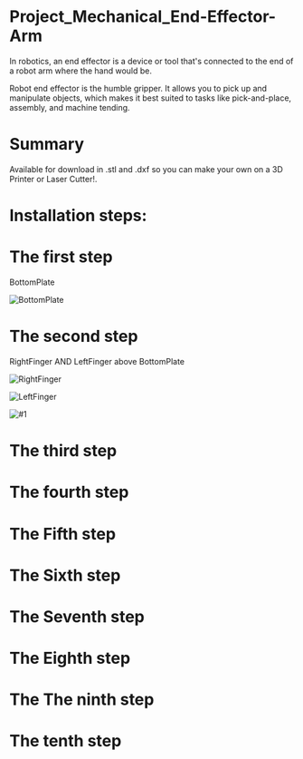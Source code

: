 # Project_Mechanical_End-Effector-Arm

In robotics, an end effector is a device or tool that's connected to the end of a robot arm where the hand would be. 

Robot end effector is the humble gripper. It allows you to pick up and manipulate objects, which makes it best suited to tasks like pick-and-place, assembly, and machine tending.

# Summary

Available for download in .stl and .dxf so you can make your own on a 3D Printer or Laser Cutter!.

#  Installation steps:


#  The first step

BottomPlate

![BottomPlate](https://user-images.githubusercontent.com/56201060/123419686-32a5d580-d5c3-11eb-8a7a-aefe2adac848.jpg)



#  The second step

RightFinger AND LeftFinger above BottomPlate

![RightFinger](https://user-images.githubusercontent.com/56201060/123419809-5a953900-d5c3-11eb-82be-8b9114a5d377.jpg)

![LeftFinger](https://user-images.githubusercontent.com/56201060/123419815-5cf79300-d5c3-11eb-9335-df24033c48d7.jpg)

![#1](https://user-images.githubusercontent.com/56201060/123420215-f0c95f00-d5c3-11eb-9fa8-020eea3336dd.jpg)



#  The third step
#  The fourth step
#  The Fifth step
#  The Sixth step
#  The Seventh step
#  The Eighth step
#  The The ninth step
#  The tenth step
